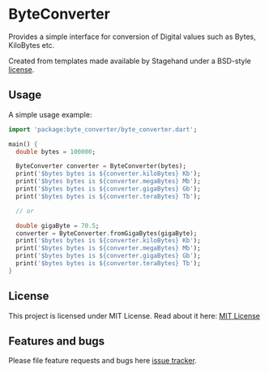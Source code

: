 # ByteConverter

Provides a simple interface for conversion of Digital values such as Bytes, KiloBytes etc.

Created from templates made available by Stagehand under a BSD-style
[license](https://github.com/dart-lang/stagehand/blob/master/LICENSE).

## Usage

A simple usage example:

```dart
import 'package:byte_converter/byte_converter.dart';

main() {
  double bytes = 100000;

  ByteConverter converter = ByteConverter(bytes);
  print('$bytes bytes is ${converter.kiloBytes} Kb');
  print('$bytes bytes is ${converter.megaBytes} Mb');
  print('$bytes bytes is ${converter.gigaBytes} Gb');
  print('$bytes bytes is ${converter.teraBytes} Tb');

  // or

  double gigaByte = 70.5;
  converter = ByteConverter.fromGigaBytes(gigaByte);
  print('$bytes bytes is ${converter.kiloBytes} Kb');
  print('$bytes bytes is ${converter.megaBytes} Mb');
  print('$bytes bytes is ${converter.gigaBytes} Gb');
  print('$bytes bytes is ${converter.teraBytes} Tb');
}
```

## License

This project is licensed under MIT License. Read about it here: [MIT License](license)

## Features and bugs

Please file feature requests and bugs here [issue tracker][tracker].

[tracker]: https://github.com/ArunPrakashG/byte_converter/issues
[license]: https://github.com/ArunPrakashG/byte_converter/blob/553e21c54c5625e18cbf49c3338b884892e728c1/LICENSE
